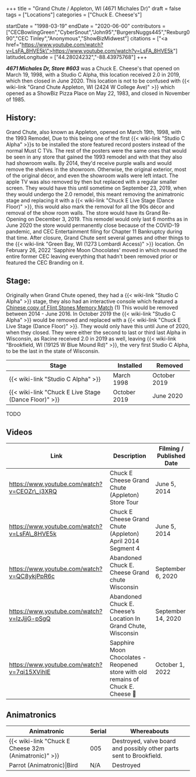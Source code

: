+++
title = "Grand Chute / Appleton, WI (4671 Michales Dr)"
draft = false
tags = ["Locations"]
categories = ["Chuck E. Cheese's"]


startDate = "1998-03-19"
endDate = "2020-06-00"
contributors = ["CECBowlingGreen","CyberSnout","John95","BurgersNuggs445","Rexburg090","CEC Tinley","Anonymous","ShowBizMidwest"]
citations = ["<a href=\"https://www.youtube.com/watch?v=LsFA_8HVE5k\">https://www.youtube.com/watch?v=LsFA_8HVE5k</a>"]
latitudeLongitude = ["44.28024232","-88.43975768"]
+++

***4671 Michales Dr, Store #603*** was a Chuck E. Cheese's that opened on March 19, 1998, with a Studio C Alpha, this location received 2.0 in 2019, which then closed in June 2020. This location is not to be confused with {{< wiki-link "Grand Chute Appleton, WI (2424 W College Ave)" >}} which opened as a ShowBiz Pizza Place on May 22, 1983, and closed in November of 1985.

## History:

Grand Chute, also known as Appleton, opened on March 19th, 1998, with the 1993 Remodel, Due to this being one of the first {{< wiki-link "Studio C Alpha" >}}s to be installed the store featured record posters instead of the normal Must C TVs. The rest of the posters were the same ones that would be seen in any store that gained the 1993 remodel and with that they also had showroom walls. By 2014, they'd receive purple walls and would remove the shelves in the showroom. Otherwise, the original exterior, most of the original décor, and even the showroom walls were left intact. The apple TV was also removed by then but replaced with a regular smaller screen. They would have this until sometime on September 23, 2019, when they would undergo the 2.0 remodel, this meant removing the animatronic stage and replacing it with a {{< wiki-link "Chuck E Live Stage (Dance Floor)" >}}, this would also mark the removal for all the 90s décor and removal of the show room walls. The store would have its Grand Re-Opening on December 3, 2019. This remodel would only last 6 months as in June 2020 the store would permanently close because of the COVID-19 pandemic, and CEC Entertainment filing for Chapter 11 Bankruptcy during that time. After closure, Grand Chute sent several games and other things to the {{< wiki-link "Green Bay, WI (1273 Lombardi Access)" >}} location. On February 26, 2022 'Sapphire Moon Chocolates' moved in which reused the entire former CEC leaving everything that hadn't been removed prior or featured the CEC Branding on it.

## Stage:

Originally when Grand Chute opened, they had a {{< wiki-link "Studio C Alpha" >}} stage, they also had an interactive console which featured a [Chinese copy of Flint Stones Memory Match](https://archive.org/details/arcade_fredmem) (1) This would be removed between 2014 - June 2016. In October 2019 the {{< wiki-link "Studio C Alpha" >}} would be removed and replaced with a {{< wiki-link "Chuck E Live Stage (Dance Floor)" >}}. They would only have this until June of 2020, when they closed. They were either the second to last or third last Alpha in Wisconsin, as Racine received 2.0 in 2019 as well, leaving {{< wiki-link "Brookfield, WI (19125 W Blue Mound Rd)" >}}, the very first Studio C Alpha, to be the last in the state of Wisconsin.

| Stage                                                      | Installed    | Removed      |
|------------------------------------------------------------|--------------|--------------|
| {{< wiki-link "Studio C Alpha" >}}                   | March 1998   | October 2019 |
| {{< wiki-link "Chuck E Live Stage (Dance Floor)" >}} | October 2019 | June 2020    |

TODO

## Videos

| Link                                         | Description                                                                     | Filming / Published Date |
|----------------------------------------------|---------------------------------------------------------------------------------|--------------------------|
| https://www.youtube.com/watch?v=CEOZr\_j3XRQ | Chuck E Cheese Grand Chute (Appleton) Store Tour                                | June 5, 2014             |
| https://www.youtube.com/watch?v=LsFA\_8HVE5k | Chuck E Cheese Grand Chute (Appleton) April 2014 Segment 4                      | June 5, 2014             |
| https://www.youtube.com/watch?v=QC8ykjPpR6c  | Abandoned Chuck E. Cheese Grand chute Wisconsin                                 | September 6, 2020        |
| https://www.youtube.com/watch?v=IzJjjG-pSgQ  | Abandoned Chuck E. Cheese’s Location In Grand Chute, Wisconsin                  | September 14, 2020       |
| https://www.youtube.com/watch?v=7qi15XVihIE  | Sapphire Moon Chocolates - Reopened store with old remains of Chuck E. Cheese 🌹 | October 1, 2022          |

## Animatronics

| Animatronic                                                | Serial | Whereabouts                                                         |
|------------------------------------------------------------|--------|---------------------------------------------------------------------|
| {{< wiki-link "Chuck E Cheese 32m (Animatronic)" >}} | 005    | Destroyed, valve board and possibly other parts sent to Brookfield. |
| Parrot (Animatronic)\|Bird                                 | N/A    | Destroyed                                                           |